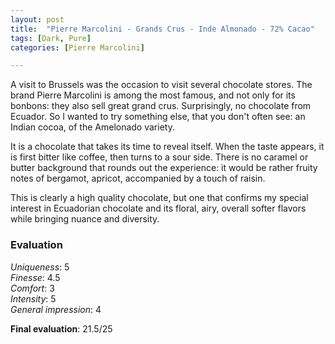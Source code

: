 ```yaml
---
layout: post
title:  "Pierre Marcolini - Grands Crus - Inde Almonado - 72% Cacao"
tags: [Dark, Pure] 
categories: [Pierre Marcolini]

---
```


A visit to Brussels was the occasion to visit several chocolate stores. The brand Pierre Marcolini is among the most famous, and not only for its bonbons: they also sell great grand crus. 
Surprisingly, no chocolate from Ecuador. So I wanted to try something else, that you don't often see: an Indian cocoa, of the Amelonado variety. 

It is a chocolate that takes its time to reveal itself. When the taste appears, it is first bitter like coffee, then turns to a sour side. There is no caramel or butter background that rounds out the experience: it would be rather fruity notes of bergamot, apricot, accompanied by a touch of raisin.

This is clearly a high quality chocolate, but one that confirms my special interest in Ecuadorian chocolate and its floral, airy, overall softer flavors while bringing nuance and diversity. 


### Evaluation

_Uniqueness_: 5  
_Finesse_: 4.5  
_Comfort_: 3  
_Intensity_: 5  
_General impression_: 4

**Final evaluation**: 21.5/25